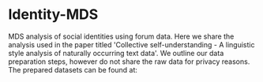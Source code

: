 # Identity-MDS
MDS analysis of social identities using forum data.
Here we share the analysis used in the paper titled 'Collective self-understanding - A linguistic style analysis of naturally occurring text data'. We outline our data preparation steps, however do not share the raw data for privacy reasons. The prepared datasets can be found at: 
